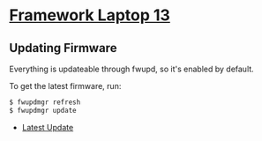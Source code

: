 # [Framework Laptop 13](https://frame.work/)

## Updating Firmware

Everything is updateable through fwupd, so it's enabled by default.

To get the latest firmware, run:

```sh
$ fwupdmgr refresh
$ fwupdmgr update
```

- [Latest Update](https://fwupd.org/lvfs/devices/work.frame.Laptop.MTL.BIOS.firmware)
